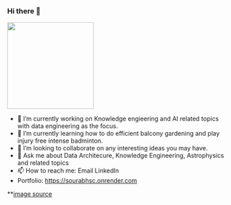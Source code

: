### Hi there 👋



<img src="https://2.bp.blogspot.com/-Rai8wel0MEg/T8bLQWVYCLI/AAAAAAAAA5I/XLQKeHzryNE/s1600/party_anim_sm2.gif" width="200" height="200" />

<!--
**sourabhsc/sourabhsc** is a ✨ _special_ ✨ repository because its `README.md` (this file) appears on your GitHub profile.

Here are some ideas to get you started:

- 🔭 I’m currently working on ...
- 🌱 I’m currently learning ...
- 👯 I’m looking to collaborate on ...
- 🤔 I’m looking for help with ...
- 💬 Ask me about ...
- 📫 How to reach me: ...
- 😄 Pronouns: ...
- ⚡ Fun fact: ...
-->

- 🔭 I’m currently working on Knowledge engieering and AI related topics with data engineering as the focus.
- 🌱 I’m currently learning how to do efficient balcony gardening and play injury free intense badminton.
- 👯 I’m looking to collaborate on any interesting ideas you may have.
- 💬 Ask me about Data Architecure, Knowledge Engineering, Astrophysics and related topics
- 📫 How to reach me: Email LinkedIn
- Portfolio: https://sourabhsc.onrender.com  

**[image source](https://rebeccamock.blogspot.com/2012/05/party-original-vs-gif.html)

